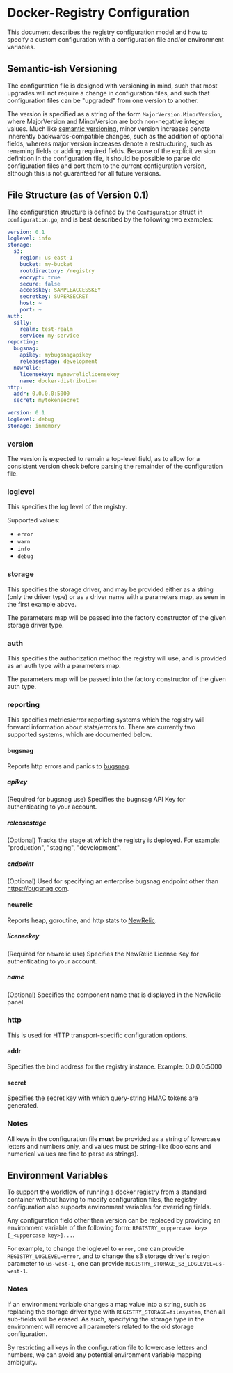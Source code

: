 Docker-Registry Configuration
=============================

This document describes the registry configuration model and how to specify a custom configuration with a configuration file and/or environment variables.

Semantic-ish Versioning
-----------------------

The configuration file is designed with versioning in mind, such that most upgrades will not require a change in configuration files, and such that configuration files can be "upgraded" from one version to another.

The version is specified as a string of the form `MajorVersion.MinorVersion`, where MajorVersion and MinorVersion are both non-negative integer values. Much like [semantic versioning](http://semver.org/), minor version increases denote inherently backwards-compatible changes, such as the addition of optional fields, whereas major version increases denote a restructuring, such as renaming fields or adding required fields. Because of the explicit version definition in the configuration file, it should be possible to parse old configuration files and port them to the current configuration version, although this is not guaranteed for all future versions.

File Structure (as of Version 0.1)
------------------------------------

The configuration structure is defined by the `Configuration` struct in `configuration.go`, and is best described by the following two examples:

```yaml
version: 0.1
loglevel: info
storage:
  s3:
    region: us-east-1
    bucket: my-bucket
    rootdirectory: /registry
    encrypt: true
    secure: false
    accesskey: SAMPLEACCESSKEY
    secretkey: SUPERSECRET
    host: ~
    port: ~
auth:
  silly:
    realm: test-realm
    service: my-service
reporting:
  bugsnag:
    apikey: mybugsnagapikey
    releasestage: development
  newrelic:
    licensekey: mynewreliclicensekey
    name: docker-distribution
http:
  addr: 0.0.0.0:5000
  secret: mytokensecret
```

```yaml
version: 0.1
loglevel: debug
storage: inmemory
```

### version
The version is expected to remain a top-level field, as to allow for a consistent version check before parsing the remainder of the configuration file.

### loglevel
This specifies the log level of the registry.

Supported values:
* `error`
* `warn`
* `info`
* `debug`

### storage
This specifies the storage driver, and may be provided either as a string (only the driver type) or as a driver name with a parameters map, as seen in the first example above.

The parameters map will be passed into the factory constructor of the given storage driver type.

### auth
This specifies the authorization method the registry will use, and is provided as an auth type with a parameters map.

The parameters map will be passed into the factory constructor of the given auth type.

### reporting
This specifies metrics/error reporting systems which the registry will forward information about stats/errors to. There are currently two supported systems, which are documented below.

#### bugsnag
Reports http errors and panics to [bugsnag](https://bugsnag.com).

##### apikey
(Required for bugsnag use) Specifies the bugnsag API Key for authenticating to your account.

##### releasestage
(Optional) Tracks the stage at which the registry is deployed. For example: "production", "staging", "development".

##### endpoint
(Optional) Used for specifying an enterprise bugsnag endpoint other than https://bugsnag.com.

#### newrelic
Reports heap, goroutine, and http stats to [NewRelic](https://newrelic.com).

##### licensekey
(Required for newrelic use) Specifies the NewRelic License Key for authenticating to your account.

##### name
(Optional) Specifies the component name that is displayed in the NewRelic panel.

### http
This is used for HTTP transport-specific configuration options.

#### addr
Specifies the bind address for the registry instance. Example: 0.0.0.0:5000

#### secret
Specifies the secret key with which query-string HMAC tokens are generated.

### Notes

All keys in the configuration file **must** be provided as a string of lowercase letters and numbers only, and values must be string-like (booleans and numerical values are fine to parse as strings).

Environment Variables
---------------------

To support the workflow of running a docker registry from a standard container without having to modify configuration files, the registry configuration also supports environment variables for overriding fields.

Any configuration field other than version can be replaced by providing an environment variable of the following form: `REGISTRY_<uppercase key>[_<uppercase key>]...`.

For example, to change the loglevel to `error`, one can provide `REGISTRY_LOGLEVEL=error`, and to change the s3 storage driver's region parameter to `us-west-1`, one can provide `REGISTRY_STORAGE_S3_LOGLEVEL=us-west-1`.

### Notes
If an environment variable changes a map value into a string, such as replacing the storage driver type with `REGISTRY_STORAGE=filesystem`, then all sub-fields will be erased. As such, specifying the storage type in the environment will remove all parameters related to the old storage configuration.

By restricting all keys in the configuration file to lowercase letters and numbers, we can avoid any potential environment variable mapping ambiguity.
